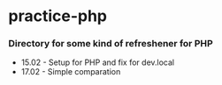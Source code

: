 # practice-php

### Directory for some kind of refreshener for PHP

- 15.02 - Setup for PHP and fix for dev.local
- 17.02 - Simple comparation
